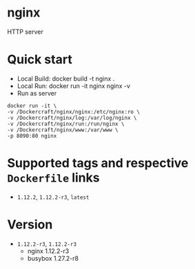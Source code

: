 # nginx
HTTP server

# Quick start
* Local Build: docker build -t nginx .
* Local Run: docker run -it nginx nginx -v 
* Run as server

```
docker run -it \
-v /Dockercraft/nginx/nginx:/etc/nginx:ro \
-v /Dockercraft/nginx/log:/var/log/nginx \
-v /Dockercraft/nginx/run:/run/nginx \
-v /Dockercraft/nginx/www:/var/www \
-p 8090:80 nginx
```

# Supported tags and respective `Dockerfile` links
* `1.12.2`, `1.12.2-r3`, `latest`

# Version
* `1.12.2-r3`, `1.12.2-r3`
   * nginx 1.12.2-r3
   * busybox 1.27.2-r8
